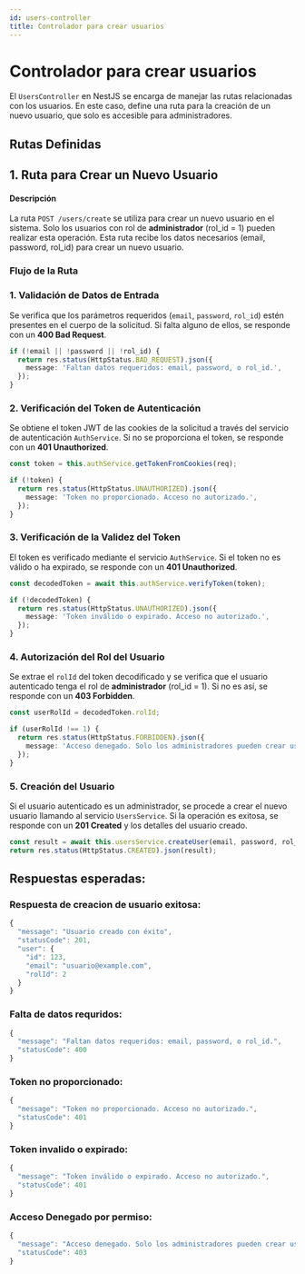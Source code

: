 ```yaml
---
id: users-controller
title: Controlador para crear usuarios
---
```


# Controlador para crear usuarios

El `UsersController` en NestJS se encarga de manejar las rutas relacionadas con los usuarios. En este caso, define una ruta para la creación de un nuevo usuario, que solo es accesible para administradores.

## Rutas Definidas

## 1. Ruta para Crear un Nuevo Usuario

#### Descripción
La ruta `POST /users/create` se utiliza para crear un nuevo usuario en el sistema. Solo los usuarios con rol de **administrador** (rol_id = 1) pueden realizar esta operación. Esta ruta recibe los datos necesarios (email, password, rol_id) para crear un nuevo usuario.

### Flujo de la Ruta

### 1. **Validación de Datos de Entrada**
   Se verifica que los parámetros requeridos (`email`, `password`, `rol_id`) estén presentes en el cuerpo de la solicitud. Si falta alguno de ellos, se responde con un **400 Bad Request**.

```typescript
if (!email || !password || !rol_id) {
  return res.status(HttpStatus.BAD_REQUEST).json({
    message: 'Faltan datos requeridos: email, password, o rol_id.',
  });
}
```

### 2. **Verificación del Token de Autenticación**
   Se obtiene el token JWT de las cookies de la solicitud a través del servicio de autenticación `AuthService`. Si no se proporciona el token, se responde con un **401 Unauthorized**.

```typescript
const token = this.authService.getTokenFromCookies(req);

if (!token) {
  return res.status(HttpStatus.UNAUTHORIZED).json({
    message: 'Token no proporcionado. Acceso no autorizado.',
  });
}
```

### 3. **Verificación de la Validez del Token**
   El token es verificado mediante el servicio `AuthService`. Si el token no es válido o ha expirado, se responde con un **401 Unauthorized**.

```typescript
const decodedToken = await this.authService.verifyToken(token);

if (!decodedToken) {
  return res.status(HttpStatus.UNAUTHORIZED).json({
    message: 'Token inválido o expirado. Acceso no autorizado.',
  });
}
```

### 4. **Autorización del Rol del Usuario**
   Se extrae el `rolId` del token decodificado y se verifica que el usuario autenticado tenga el rol de **administrador** (rol_id = 1). Si no es así, se responde con un **403 Forbidden**.

```typescript
const userRolId = decodedToken.rolId;

if (userRolId !== 1) {
  return res.status(HttpStatus.FORBIDDEN).json({
    message: 'Acceso denegado. Solo los administradores pueden crear usuarios.',
  });
}
```

### 5. **Creación del Usuario**
   Si el usuario autenticado es un administrador, se procede a crear el nuevo usuario llamando al servicio `UsersService`. Si la operación es exitosa, se responde con un **201 Created** y los detalles del usuario creado.

```typescript
const result = await this.usersService.createUser(email, password, rol_id);
return res.status(HttpStatus.CREATED).json(result);
```
## Respuestas esperadas:

###  Respuesta de creacion de usuario exitosa:

```typescript
{
  "message": "Usuario creado con éxito",
  "statusCode": 201,
  "user": {
    "id": 123,
    "email": "usuario@example.com",
    "rolId": 2
  }
}
```

### Falta de datos requridos:

```typescript
{
  "message": "Faltan datos requeridos: email, password, o rol_id.",
  "statusCode": 400
}
```

### Token no proporcionado:
```typescript
{
  "message": "Token no proporcionado. Acceso no autorizado.",
  "statusCode": 401
}
```

### Token invalido o expirado:
```typescript
{
  "message": "Token inválido o expirado. Acceso no autorizado.",
  "statusCode": 401
}
```

### Acceso Denegado por permiso:
```typescript
{
  "message": "Acceso denegado. Solo los administradores pueden crear usuarios.",
  "statusCode": 403
}
```